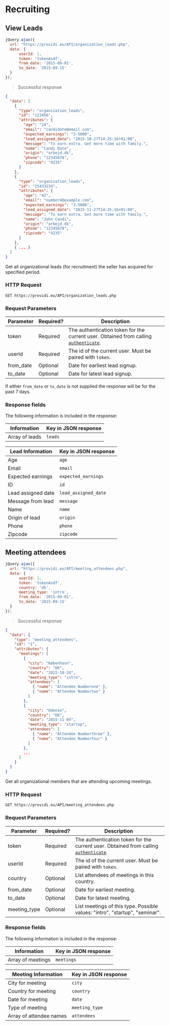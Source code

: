 # Recruiting

## View Leads
```js
jQuery.ajax({
  url: "https://providi.eu/API/organization_leads.php",
  data: {
      userId: 1,
      token: 'tokenAsdf',
      from_date: '2015-09-01',
      to_date: '2015-09-15'
  }
});
```

> Successful response

```json
{
  "data": [
    {
      "type": "organization_leads",
      "id": "123456",
      "attributes": {
        "age": "24",
        "email": "candidate@email.com",
        "expected_earnings": "3-5000",
        "lead_assigned_date": "2015-10-27T14:25:16+01:00",
        "message": "To earn extra. Get more time with family.",
        "name": "Candi Date",
        "origin": "arbejd.dk",
        "phone": "12345678",
        "zipcode": "9235"
      }
    },
    {
      "type": "organization_leads",
      "id": "25433234",
      "attributes": {
        "age": "42",
        "email": "number4@example.com",
        "expected_earnings": "3-5000",
        "lead_assigned_date": "2015-11-27T14:25:16+01:00",
        "message": "To earn extra. Get more time with family.",
        "name": "John Candi",
        "origin": "arbejd.dk",
        "phone": "12345678",
        "zipcode": "9235"
      }
    },
    { ... }
  ]
}
```

Get all organizational leads (for recruitment) the seller has acquired for specified period.

### HTTP Request
`GET https://providi.eu/API/organization_leads.php`

### Request Parameters
Parameter | Required? | Description
--------- | --------- | -----------
token     | Required  | The authentication token for the current user. Obtained from calling [`authenticate`](#authentication).
userId    | Required  | The id of the current user. Must be paired with `token`.
from_date | Optional  | Date for earliest lead signup.
to_date   | Optional  | Date for latest lead signup.

If either `from_date` or `to_date` is not supplied the response will be for the past 7 days.

### Response fields
The following information is included in the response:

| Information       | Key in JSON response |
| ----------------- | -------------------- |
| Array of leads    | `leads`              |


| Lead Information   | Key in JSON response |
| ------------------ | -------------------- |
| Age                | `age`                |
| Email              | `email`              |
| Expected earnings  | `expected_earnings`  |
| ID                 | `id`                 |
| Lead assigned date | `lead_assigned_date` |
| Message from lead  | `message`            |
| Name               | `name`               |
| Origin of lead     | `origin`             |
| Phone              | `phone`              |
| Zipcode            | `zipcode`            |


## Meeting attendees
```js
jQuery.ajax({
  url: "https://providi.eu/API/meeting_attendees.php",
  data: {
      userId: 1,
      token: 'tokenAsdf',
      country: 'dk',
      meeting_type: 'intro',
      from_date: '2015-09-01',
      to_date: '2015-09-15'
  }
});
```

> Successful response

```json
{
  "data": {
    "type": "meeting_attendees",
    "id": "1",
    "attributes": {
      "meetings": [
        {
          "city": "København",
          "country": "DK",
          "date": "2015-10-20",
          "meeting_type": "intro",
          "attendees": [
            { "name": "Attendee Numberone" },
            { "name": "Attendee Numbertwo" }
          ]
        },
        {
          "city": "Odense",
          "country": "DK",
          "date": "2015-11-04",
          "meeting_type": "startup",
          "attendees": [
            { "name": "Attendee Numberthree" },
            { "name": "Attendee Numberfour" }
          ]
        },
        ...
      ]
    }
  }
}
```

Get all organizational members that are attending upcoming meetings.

### HTTP Request
`GET https://providi.eu/API/meeting_attendees.php`

### Request Parameters
Parameter    | Required? | Description
------------ | --------- | -----------
token        | Required  | The authentication token for the current user. Obtained from calling [`authenticate`](#authentication).
userId       | Required  | The id of the current user. Must be paired with `token`.
country      | Optional  | List attendees of meetings in this country.
from_date    | Optional  | Date for earliest meeting.
to_date      | Optional  | Date for latest meeting.
meeting_type | Optional  | List meetings of this type. Possible values: "intro", "startup", "seminar".

### Response fields
The following information is included in the response:

| Information       | Key in JSON response |
| ----------------- | -------------------- |
| Array of meetings | `meetings`           |


| Meeting Information     | Key in JSON response |
| ----------------------- | -------------------- |
| City for meeting        | `city`               |
| Country for meeting     | `country`            |
| Date for meeting        | `date`               |
| Type of meeting         | `meeting_type`       |
| Array of attendee names | `attendees`          |
